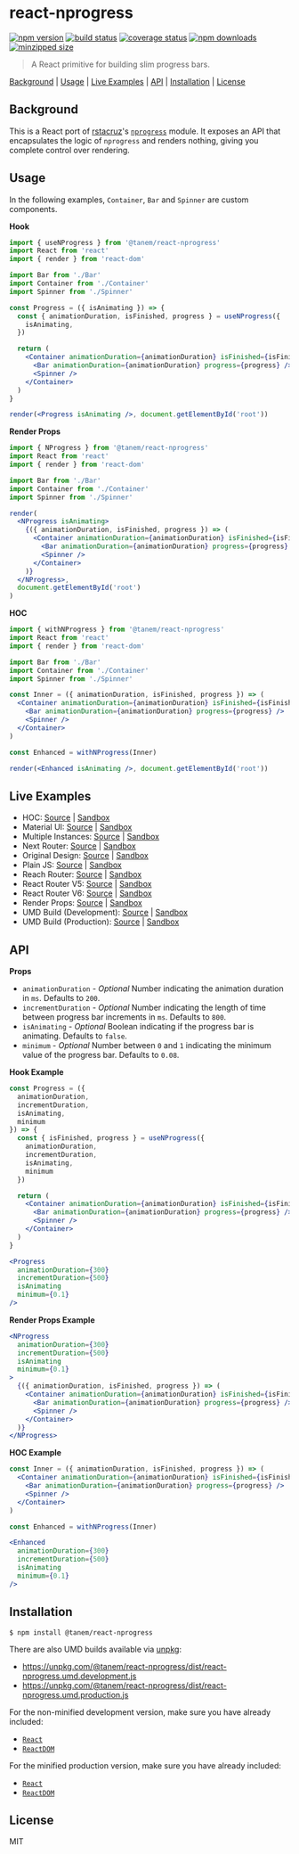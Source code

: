 # react-nprogress

[![npm version](https://img.shields.io/npm/v/@tanem/react-nprogress.svg?style=flat-square)](https://www.npmjs.com/package/@tanem/react-nprogress)
[![build status](https://img.shields.io/github/actions/workflow/status/tanem/react-nprogress/ci.yml?style=flat-square)](https://github.com/tanem/react-nprogress/actions?query=workflow%3ACI)
[![coverage status](https://img.shields.io/codecov/c/github/tanem/react-nprogress.svg?style=flat-square)](https://codecov.io/gh/tanem/react-nprogress)
[![npm downloads](https://img.shields.io/npm/dm/@tanem/react-nprogress.svg?style=flat-square)](https://www.npmjs.com/package/@tanem/react-nprogress)
[![minzipped size](https://img.shields.io/bundlephobia/minzip/@tanem/react-nprogress?style=flat-square)](https://bundlephobia.com/result?p=@tanem/react-nprogress)

> A React primitive for building slim progress bars.

[Background](#background) | [Usage](#usage) | [Live Examples](#live-examples) | [API](#api) | [Installation](#installation) | [License](#license)

## Background

This is a React port of [rstacruz](https://github.com/rstacruz)'s [`nprogress`](https://github.com/rstacruz/nprogress) module. It exposes an API that encapsulates the logic of `nprogress` and renders nothing, giving you complete control over rendering.

## Usage

In the following examples, `Container`, `Bar` and `Spinner` are custom components.

**Hook**

```jsx
import { useNProgress } from '@tanem/react-nprogress'
import React from 'react'
import { render } from 'react-dom'

import Bar from './Bar'
import Container from './Container'
import Spinner from './Spinner'

const Progress = ({ isAnimating }) => {
  const { animationDuration, isFinished, progress } = useNProgress({
    isAnimating,
  })

  return (
    <Container animationDuration={animationDuration} isFinished={isFinished}>
      <Bar animationDuration={animationDuration} progress={progress} />
      <Spinner />
    </Container>
  )
}

render(<Progress isAnimating />, document.getElementById('root'))
```

**Render Props**

```jsx
import { NProgress } from '@tanem/react-nprogress'
import React from 'react'
import { render } from 'react-dom'

import Bar from './Bar'
import Container from './Container'
import Spinner from './Spinner'

render(
  <NProgress isAnimating>
    {({ animationDuration, isFinished, progress }) => (
      <Container animationDuration={animationDuration} isFinished={isFinished}>
        <Bar animationDuration={animationDuration} progress={progress} />
        <Spinner />
      </Container>
    )}
  </NProgress>,
  document.getElementById('root')
)
```

**HOC**

```jsx
import { withNProgress } from '@tanem/react-nprogress'
import React from 'react'
import { render } from 'react-dom'

import Bar from './Bar'
import Container from './Container'
import Spinner from './Spinner'

const Inner = ({ animationDuration, isFinished, progress }) => (
  <Container animationDuration={animationDuration} isFinished={isFinished}>
    <Bar animationDuration={animationDuration} progress={progress} />
    <Spinner />
  </Container>
)

const Enhanced = withNProgress(Inner)

render(<Enhanced isAnimating />, document.getElementById('root'))
```

## Live Examples

- HOC: [Source](https://github.com/tanem/react-nprogress/tree/master/examples/hoc) | [Sandbox](https://codesandbox.io/s/github/tanem/react-nprogress/tree/master/examples/hoc)
- Material UI: [Source](https://github.com/tanem/react-nprogress/tree/master/examples/material-ui) | [Sandbox](https://codesandbox.io/s/github/tanem/react-nprogress/tree/master/examples/material-ui)
- Multiple Instances: [Source](https://github.com/tanem/react-nprogress/tree/master/examples/multiple-instances) | [Sandbox](https://codesandbox.io/s/github/tanem/react-nprogress/tree/master/examples/multiple-instances)
- Next Router: [Source](https://github.com/tanem/react-nprogress/tree/master/examples/next-router) | [Sandbox](https://codesandbox.io/s/github/tanem/react-nprogress/tree/master/examples/next-router)
- Original Design: [Source](https://github.com/tanem/react-nprogress/tree/master/examples/original-design) | [Sandbox](https://codesandbox.io/s/github/tanem/react-nprogress/tree/master/examples/original-design)
- Plain JS: [Source](https://github.com/tanem/react-nprogress/tree/master/examples/plain-js) | [Sandbox](https://codesandbox.io/s/github/tanem/react-nprogress/tree/master/examples/plain-js)
- Reach Router: [Source](https://github.com/tanem/react-nprogress/tree/master/examples/reach-router) | [Sandbox](https://codesandbox.io/s/github/tanem/react-nprogress/tree/master/examples/reach-router)
- React Router V5: [Source](https://github.com/tanem/react-nprogress/tree/master/examples/react-router-v5) | [Sandbox](https://codesandbox.io/s/github/tanem/react-nprogress/tree/master/examples/react-router-v5)
- React Router V6: [Source](https://github.com/tanem/react-nprogress/tree/master/examples/react-router-v6) | [Sandbox](https://codesandbox.io/s/github/tanem/react-nprogress/tree/master/examples/react-router-v6)
- Render Props: [Source](https://github.com/tanem/react-nprogress/tree/master/examples/render-props) | [Sandbox](https://codesandbox.io/s/github/tanem/react-nprogress/tree/master/examples/render-props)
- UMD Build (Development): [Source](https://github.com/tanem/react-nprogress/tree/master/examples/umd-dev) | [Sandbox](https://codesandbox.io/s/github/tanem/react-nprogress/tree/master/examples/umd-dev)
- UMD Build (Production): [Source](https://github.com/tanem/react-nprogress/tree/master/examples/umd-prod) | [Sandbox](https://codesandbox.io/s/github/tanem/react-nprogress/tree/master/examples/umd-prod)

## API

**Props**

- `animationDuration` - _Optional_ Number indicating the animation duration in `ms`. Defaults to `200`.
- `incrementDuration` - _Optional_ Number indicating the length of time between progress bar increments in `ms`. Defaults to `800`.
- `isAnimating` - _Optional_ Boolean indicating if the progress bar is animating. Defaults to `false`.
- `minimum` - _Optional_ Number between `0` and `1` indicating the minimum value of the progress bar. Defaults to `0.08`.

**Hook Example**

```jsx
const Progress = ({
  animationDuration,
  incrementDuration,
  isAnimating,
  minimum
}) => {
  const { isFinished, progress } = useNProgress({
    animationDuration,
    incrementDuration,
    isAnimating,
    minimum
  })

  return (
    <Container animationDuration={animationDuration} isFinished={isFinished}>
      <Bar animationDuration={animationDuration} progress={progress} />
      <Spinner />
    </Container>
  )
}

<Progress
  animationDuration={300}
  incrementDuration={500}
  isAnimating
  minimum={0.1}
/>
```

**Render Props Example**

```jsx
<NProgress
  animationDuration={300}
  incrementDuration={500}
  isAnimating
  minimum={0.1}
>
  {({ animationDuration, isFinished, progress }) => (
    <Container animationDuration={animationDuration} isFinished={isFinished}>
      <Bar animationDuration={animationDuration} progress={progress} />
      <Spinner />
    </Container>
  )}
</NProgress>
```

**HOC Example**

```jsx
const Inner = ({ animationDuration, isFinished, progress }) => (
  <Container animationDuration={animationDuration} isFinished={isFinished}>
    <Bar animationDuration={animationDuration} progress={progress} />
    <Spinner />
  </Container>
)

const Enhanced = withNProgress(Inner)

<Enhanced
  animationDuration={300}
  incrementDuration={500}
  isAnimating
  minimum={0.1}
/>
```

## Installation

```
$ npm install @tanem/react-nprogress
```

There are also UMD builds available via [unpkg](https://unpkg.com/):

- https://unpkg.com/@tanem/react-nprogress/dist/react-nprogress.umd.development.js
- https://unpkg.com/@tanem/react-nprogress/dist/react-nprogress.umd.production.js

For the non-minified development version, make sure you have already included:

- [`React`](https://unpkg.com/react/umd/react.development.js)
- [`ReactDOM`](https://unpkg.com/react-dom/umd/react-dom.development.js)

For the minified production version, make sure you have already included:

- [`React`](https://unpkg.com/react/umd/react.production.min.js)
- [`ReactDOM`](https://unpkg.com/react-dom/umd/react-dom.production.min.js)

## License

MIT
